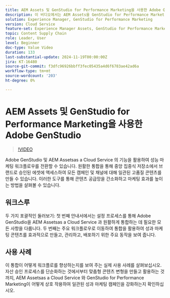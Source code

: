 ```yaml
---
title: AEM Assets 및 GenStudio for Performance Marketing을 사용한 Adobe GenStudio
description: 이 비디오에서는 AEM Assets을 GenStudio for Performance Marketing과 통합하여 팀이 브랜드에서 승인한 자산의 중앙 집중식 저장소에 액세스하여 모든 채널 및 캠페인에서 일관적인 콘텐츠를 보장하는 방법을 설명합니다.
solution: Experience Manager, GenStudio for Performance Marketing
version: Cloud Service
feature-set: Experience Manager Assets, GenStudio for Performance Marketing
topic: Content Supply Chain
role: Leader, User
level: Beginner
doc-type: Value Video
duration: 133
last-substantial-update: 2024-11-19T00:00:00Z
jira: KT-16480
source-git-commit: f3dfc96926bbff3fec05435a4d6f6783ae42ad6a
workflow-type: tm+mt
source-wordcount: '203'
ht-degree: 0%

---
```



# AEM Assets 및 GenStudio for Performance Marketing을 사용한 Adobe GenStudio

>[!VIDEO](https://video.tv.adobe.com/v/3439263/?learn=on)


Adobe GenStudio 및 AEM Assetsas a Cloud Service 의 기능을 활용하여 성능 마케팅 워크플로우를 전환할 수 있습니다. 원활한 통합을 통해 중앙 집중식 저장소에서 브랜드로 승인된 에셋에 액세스하여 모든 캠페인 및 채널에 대해 일관된 고품질 콘텐츠를 만들 수 있습니다. 이러한 도구를 통해 콘텐츠 공급망을 간소화하고 마케팅 효과를 높이는 방법을 살펴볼 수 있습니다.


## 워크스루

두 가지 포괄적인 둘러보기: 첫 번째 안내서에서는 설정 프로세스를 통해 Adobe GenStudio을 AEM Assetsas a Cloud Service 과 원활하게 통합하는 데 필요한 모든 사항을 다룹니다. 두 번째는 주요 워크플로우로 이동하여 통합을 활용하여 성과 마케팅 콘텐츠를 효과적으로 만들고, 관리하고, 배포하기 위한 주요 동작을 보여 줍니다.

<!-- CARDS 

* https://experienceleague.adobe.com/en/docs/integrations-learn/experience-cloud/tutorials/genstudio-for-performance-marketing-experience-manager/setup
    {title=Set up}
* hhttps://experienceleague.adobe.com/en/docs/integrations-learn/experience-cloud/tutorials/genstudio-for-performance-marketing-experience-manager/integration-walkthrough
    {title=Walkthrough}

-->


## 사용 사례


이 통합이 어떻게 워크플로를 향상하는지를 보여 주는 실제 사용 사례를 살펴보십시오. 자산 승인 프로세스를 단순화하는 것에서부터 맞춤형 콘텐츠 변형을 만들고 활용하는 것까지, AEM Assetsas a Cloud Service 와 GenStudio for Performance Marketing이 어떻게 상호 작용하여 일관된 성과 마케팅 캠페인을 강화하는지 확인하십시오.


<!-- CARDS 

* https://experienceleague.adobe.com/en/docs/integrations-learn/experience-cloud/tutorials/genstudio-for-performance-marketing-experience-manager/use-case-1
* https://experienceleague.adobe.com/en/docs/integrations-learn/experience-cloud/tutorials/genstudio-for-performance-marketing-experience-manager/use-case-2

-->
